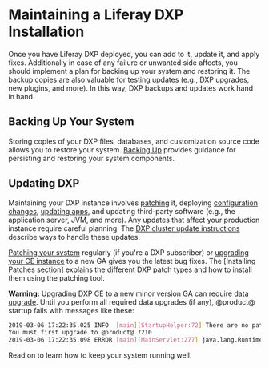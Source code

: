 # Maintaining a Liferay DXP Installation

Once you have Liferay DXP deployed, you can add to it, update it, and apply fixes. Additionally in case of any failure or unwanted side affects, you should implement a plan for backing up your system and restoring it. The backup copies are also valuable for testing updates (e.g., DXP upgrades, new plugins, and more). In this way, DXP backups and updates work hand in hand. 

## Backing Up Your System

Storing copies of your DXP files, databases, and customization source code allows you to restore your system. [Backing Up](./backing-up.md) provides guidance for persisting and restoring your system components. 

## Updating DXP 

Maintaining your DXP instance involves [patching](./installing-patches.md) it, deploying [configuration changes](https://help.liferay.com/hc/en-us/articles/360029131651-Understanding-System-Configuration-Files), [updating apps](https://help.liferay.com/hc/en-us/articles/360029134911-Managing-and-Configuring-Apps), and updating third-party software (e.g., the application server, JVM, and more). Any updates that affect your production instance require careful planning. The [DXP cluster update instructions](../10-maintaining-clusters/01-maintaining-clustered-installations.md) describe ways to handle these updates.

[Patching your system](./installing-patches.md) regularly (if you're a DXP subscriber) or [upgrading your CE instance](./upgrading-to-liferay-dxp-7-2.md) to a new GA gives you the latest bug fixes. The [Installing Patches section] explains the different DXP patch types and how to install them using the patching tool. 

**Warning:** Upgrading DXP CE to a new minor version GA can require [data upgrade](./upgrading-to-liferay-dxp-7-2.md). Until you perform all required data upgrades (if any), @product@ startup fails with messages like these:

```bash
2019-03-06 17:22:35.025 INFO  [main][StartupHelper:72] There are no patches installed
You must first upgrade to @product@ 7210
2019-03-06 17:22:35.098 ERROR [main][MainServlet:277] java.lang.RuntimeException: You must first upgrade to @product@ 7201
```

Read on to learn how to keep your system running well. 
